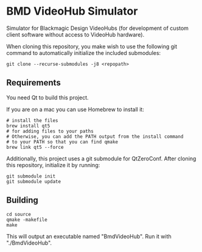 # BMD VideoHub Simulator

Simulator for Blackmagic Design VideoHubs (for development of custom client software without access to VideoHub hardware).

When cloning this repository, you make wish to use the following git command to automatically initialize the included submodules:

    git clone --recurse-submodules -j8 <repopath>

## Requirements

You need Qt to build this project.

If you are on a mac you can use Homebrew to install it:

    # install the files
    brew install qt5
    # for adding files to your paths
    # Otherwise, you can add the PATH output from the install command
    # to your PATH so that you can find qmake
    brew link qt5 --force

Additionally, this project uses a git submodule for QtZeroConf. After cloning this repository, initialize it by running:

    git submodule init
    git submodule update

## Building

    cd source
    qmake -makefile
    make

This will output an executable named "BmdVideoHub". Run it with "./BmdVideoHub".
